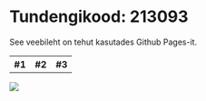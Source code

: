 <html>
    <body>
        <h1>Tundengikood: 213093</h1>
        <p>See veebileht on tehut kasutades Github Pages-it.</p>
          <table>
            <tr>
              <th>#1</th>
              <th>#2</th>
              <th>#3</th>
            </tr>
          </table>
        <img src = https://upload.wikimedia.org/wikipedia/commons/8/8f/Flag_of_Estonia.svg>
    </body>
</html>

